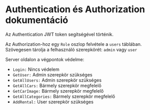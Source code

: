# Authentication és Authorization dokumentáció

Az Authentication JWT token segítségével történik.

Az Authorization-hoz egy `Role` oszlop felvétele a `users` táblában. Szövegesen tárolja a felhasználó szerepkörét: `admin` vagy `user`

Server oldalon a végpontok védelme:
- `Login:` Nincs védelem
- `GetUser:` Admin szerepkör szükséges
- `GetAllUsers:` Admin szerepkör szükséges
- `GetAllCars:` Bármely szerepkör megfelelő
- `GetCarImage:` Bármely szerepkör megfelelő
- `GetAllCategories:` Bármely szerepkör megfelelő
- `AddRental:` User szerepkör szükséges
